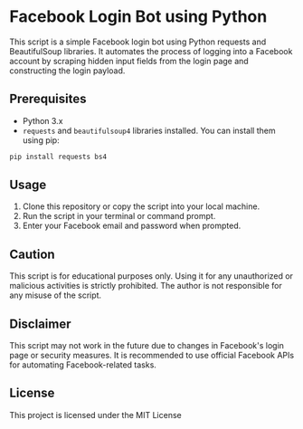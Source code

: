 # Facebook Login Bot using Python

This script is a simple Facebook login bot using Python requests and BeautifulSoup libraries. It automates the process of logging into a Facebook account by scraping hidden input fields from the login page and constructing the login payload.

## Prerequisites

- Python 3.x
- `requests` and `beautifulsoup4` libraries installed. You can install them using pip:
```bash
pip install requests bs4
```

## Usage

1. Clone this repository or copy the script into your local machine.
2. Run the script in your terminal or command prompt.
3. Enter your Facebook email and password when prompted.

## Caution

This script is for educational purposes only. Using it for any unauthorized or malicious activities is strictly prohibited. The author is not responsible for any misuse of the script.

## Disclaimer

This script may not work in the future due to changes in Facebook's login page or security measures. It is recommended to use official Facebook APIs for automating Facebook-related tasks.

## License

This project is licensed under the MIT License
